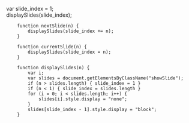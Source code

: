  var slide_index = 1;  
        displaySlides(slide_index);  
  
        function nextSlide(n) {  
            displaySlides(slide_index += n);  
        }  
  
        function currentSlide(n) {  
            displaySlides(slide_index = n);  
        }  
  
        function displaySlides(n) {  
            var i;  
            var slides = document.getElementsByClassName("showSlide");  
            if (n > slides.length) { slide_index = 1 }  
            if (n < 1) { slide_index = slides.length }  
            for (i = 0; i < slides.length; i++) {  
                slides[i].style.display = "none";  
            }  
            slides[slide_index - 1].style.display = "block";  
        }  
